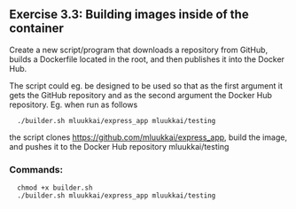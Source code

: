 ## Exercise 3.3: Building images inside of the container

Create a new script/program that downloads a repository from GitHub, builds a Dockerfile located in the root, and then publishes it into the Docker Hub.

The script could eg. be designed to be used so that as the first argument it gets the GitHub repository and as the second argument the Docker Hub repository. Eg. when run as follows

```
  ./builder.sh mluukkai/express_app mluukkai/testing
```

the script clones https://github.com/mluukkai/express_app, build the image, and pushes it to the Docker Hub repository mluukkai/testing

### Commands:

```
  chmod +x builder.sh
  ./builder.sh mluukkai/express_app mluukkai/testing
```
